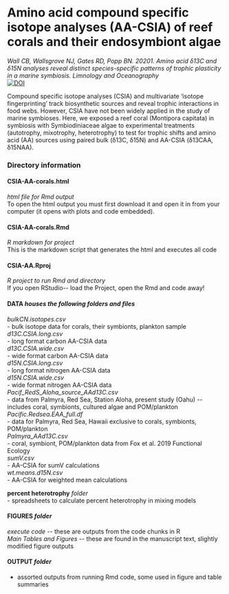 # Amino acid compound specific isotope analyses (AA-CSIA) of reef corals and their endosymbiont algae
*Wall CB, Wallsgrove NJ, Gates RD, Popp BN. 20201. Amino acid δ13C and δ15N analyses reveal distinct species-specific patterns of trophic plasticity in a marine symbiosis. Limnology and Oceanography*  
[![DOI](https://zenodo.org/badge/150353784.svg)](https://zenodo.org/badge/latestdoi/150353784)

Compound specific isotope analyses (CSIA) and multivariate ‘isotope fingerprinting’ track biosynthetic sources and reveal trophic interactions in food webs. However, CSIA have not been widely applied in the study of marine symbioses. Here, we exposed a reef coral (Montipora capitata) in symbiosis with Symbiodiniaceae algae to experimental treatments (autotrophy, mixotrophy, heterotrophy) to test for trophic shifts and amino acid (AA) sources using paired bulk (δ13C, δ15N) and AA-CSIA (δ13CAA, δ15NAA).
   
### Directory information   
  
#### CSIA-AA-corals.html  
   *html file for Rmd output*  
   To open the html output you must first download it and open it in from your computer (it opens with plots and code embedded).
  
#### CSIA-AA-corals.Rmd   
   *R markdown for project*   
   This is the markdown script that generates the html and executes all code
  
#### CSIA-AA.Rproj  
   *R project to run Rmd and directory*  
   If you open RStudio-- load the Project, open the Rmd and code away!
  
#### DATA   *houses the following folders and files*  
   *bulkCN.isotopes.csv*  
       - bulk isotope data for corals, their symbionts, plankton sample  
   *d13C.CSIA.long.csv*  
       - long format carbon AA-CSIA data  
   *d13C.CSIA.wide.csv*  
        - wide format carbon AA-CSIA data  
   *d15N.CSIA.long.csv*  
        - long format nitrogen AA-CSIA data  
   *d15N.CSIA.wide.csv*  
       - wide format nitrogen AA-CSIA data  
   *Pacif_RedS_Aloha_source_AAd13C.csv*  
      - data from Palmyra, Red Sea, Station Aloha, present study (Oahu) -- includes coral, symbionts, cultured algae and POM/plankton  
   *Pacific.Redsea.EAA_full.df*  
      - data for Palmyra, Red Sea, Hawaii exclusive to corals, symbionts, POM/plankton  
   *Palmyra_AAd13C.csv*  
      - coral, symbiont, POM/plankton data from Fox et al. 2019 Functional Ecology  
   *sumV.csv*  
      - AA-CSIA for sumV calculations  
   *wt.means.d15N.csv*  
      - AA-CSIA for weighted mean calculations  
      
  **percent heterotrophy** *folder*  
    - spreadsheets to calculate percent heterotrophy in mixing models  
      
#### FIGURES *folder*  
   *execute code* -- these are outputs from the code chunks in R  
   *Main Tables and Figures* -- these are found in the manuscript text, slightly modified figure outputs  
   
#### OUTPUT *folder*  
   - assorted outputs from running Rmd code, some used in figure and table summaries
